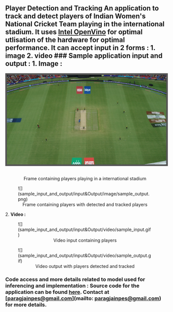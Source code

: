 ## Player Detection and Tracking An application to track and detect players of Indian Women's National Cricket Team playing in the international stadium. It uses [Intel OpenVino](https://software.intel.com/content/www/us/en/develop/tools/openvino-toolkit.html) for optimal utlisation of the hardware for optimal performance. It can accept input in 2 forms : 1\. image 2\. video ### Sample application input and output : 1\. **Image :**

<img style="padding:0;display:block;margin:0 auto;max-height: 100%;max-width: 100%;border: 5px solid #555;" src="sample_input_and_output/input&Output/image/sample_input.png"></img><br>

<figcaption style="text-align:center;">Frame containing players playing in a international stadium</figcaption>

</figure>

<figure>![](sample_input_and_output/input&Output/image/sample_output.png)

<figcaption style="text-align:center;">Frame containing players with detected and tracked players</figcaption>

</figure>

2\. **Video :**

<figure>![](sample_input_and_output/input&Output/video/sample_input.gif)

<figcaption style="text-align:center;">Video input containing players</figcaption>

</figure>

<figure>![](sample_input_and_output/input&Output/video/sample_output.gif)

<figcaption style="text-align:center;">Video output with players detected and tracked</figcaption>

</figure>

### Code access and more details related to model used for inferencing and implementation : Source code for the application can be found <a href="">here</a>. Contact at [paragjainpes@gmail.com](mailto: paragjainpes@gmail.com) for more details.
